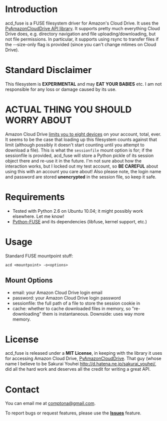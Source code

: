 Introduction
============
acd_fuse is a FUSE filesystem driver for Amazon's Cloud Drive. It uses the [PyAmazonCloudDrive API library](http://code.google.com/p/pyamazonclouddrive/). It supports pretty much everything Cloud Drive does, e.g. directory navigation and file uploading/downloading, but not file permissions. In particular, it supports using rsync to transfer files if the --size-only flag is provided (since you can't change mtimes on Cloud Drive).

Standard Disclaimer
===================
This filesystem is **EXPERIMENTAL** and may **EAT YOUR BABIES** etc. I am not responsible for any loss or damage caused by its use.

ACTUAL THING YOU SHOULD WORRY ABOUT
===================================
Amazon Cloud Drive [limits you to eight devices](http://www.amazon.com/gp/help/customer/display.html/ref=hp_200143320_dlimits?nodeId=200656220#devicelimit) on your account, total, ever. It seems to be the case that loading up this filesystem counts against that limit (although possibly it doesn't start counting until you attempt to download a file). This is what the `sessionfile` mount option is for; if the sessionfile is provided, acd_fuse will store a Python pickle of its session object there and re-use it in the future. I'm not sure about how the interaction works, but I locked out my test account, so **BE CAREFUL** about using this with an account you care about! Also please note, the login name and password are stored **unencrypted** in the session file, so keep it safe.

Requirements
============
- Tested with Python 2.6 on Ubuntu 10.04; it might possibly work elsewhere. Let me know!
- [Python-FUSE](http://sourceforge.net/apps/mediawiki/fuse/index.php?title=FUSE_Python_tutorial) and its dependencies (libfuse, kernel support, etc.)

Usage
=====
Standard FUSE mountpoint stuff:

    acd <mountpoint> -o<options>

Mount Options
-------------
- email: your Amazon Cloud Drive login email
- password: your Amazon Cloud Drive login password
- sessionfile: the full path of a file to store the session cookie in
- cache: whether to cache downloaded files in memory, so "re-downloading" them is instantaneous. Downside: uses way more memory.

License
=======
acd_fuse is released under a **MIT License**, in keeping with the library it uses for accessing Amazon Cloud Drive, [PyAmazonCloudDrive](http://code.google.com/p/pyamazonclouddrive/). That guy (whose name I believe to be Sakurai Youhei <http://d.hatena.ne.jp/sakurai_youhei/>, did all the hard work and deserves all the credit for writing a great API.

Contact
=======
You can email me at comptona@gmail.com.

To report bugs or request features, please use the **[Issues](https://github.com/acd_fuse/poodledo/issues)** feature.